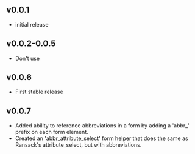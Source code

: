 ## v0.0.1

* initial release

## v0.0.2-0.0.5

* Don't use

## v0.0.6

* First stable release

## v0.0.7

* Added ability to reference abbreviations in a form by adding a 'abbr_' prefix on each form element.
* Created an 'abbr_attribute_select' form helper that does the same as Ransack's attribute_select, but with abbreviations.